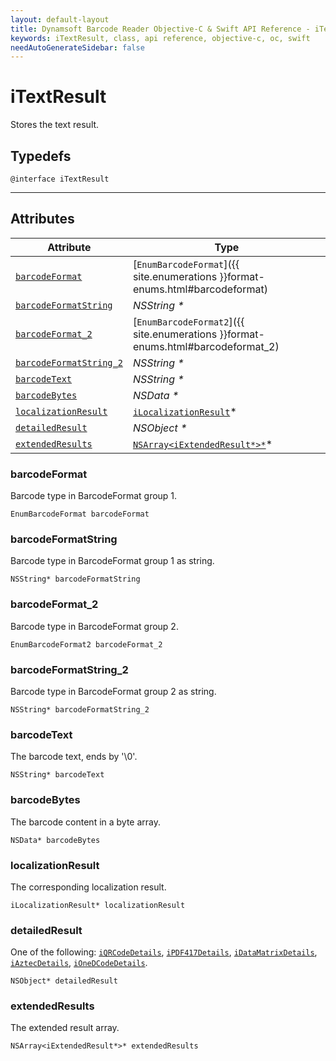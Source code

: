 ```yaml
---
layout: default-layout
title: Dynamsoft Barcode Reader Objective-C & Swift API Reference - iTextResult Class
keywords: iTextResult, class, api reference, objective-c, oc, swift
needAutoGenerateSidebar: false
---
```



# iTextResult
Stores the text result.

## Typedefs

```objc
@interface iTextResult
```  
  
---
  

## Attributes
  
| Attribute | Type |
|---------- | ---- |
| [`barcodeFormat`](#barcodeformat) | [`EnumBarcodeFormat`]({{ site.enumerations }}format-enums.html#barcodeformat) |
| [`barcodeFormatString`](#barcodeformatstring) | *NSString \** |
| [`barcodeFormat_2`](#barcodeformat_2) | [`EnumBarcodeFormat2`]({{ site.enumerations }}format-enums.html#barcodeformat_2) |
| [`barcodeFormatString_2`](#barcodeformatstring_2) | *NSString \** |
| [`barcodeText`](#barcodetext) | *NSString \** |
| [`barcodeBytes`](#barcodebytes) | *NSData \** |
| [`localizationResult`](#localizationresult) | [`iLocalizationResult`](iLocalizationResult.md)\* |
| [`detailedResult`](#detailedresult) | *NSObject \** |
| [`extendedResults`](#extendedResults) | [`NSArray<iExtendedResult*>*`](iExtendedResult.md)\* |


### barcodeFormat
Barcode type in BarcodeFormat group 1.
```objc
EnumBarcodeFormat barcodeFormat
```

### barcodeFormatString
Barcode type in BarcodeFormat group 1 as string.
```objc
NSString* barcodeFormatString
```

### barcodeFormat_2
Barcode type in BarcodeFormat group 2.
```objc
EnumBarcodeFormat2 barcodeFormat_2
```

### barcodeFormatString_2
Barcode type in BarcodeFormat group 2 as string.
```objc
NSString* barcodeFormatString_2
```

### barcodeText
The barcode text, ends by '\0'.
```objc
NSString* barcodeText
```

### barcodeBytes
The barcode content in a byte array.
```objc
NSData* barcodeBytes
```

### localizationResult
The corresponding localization result.
```objc
iLocalizationResult* localizationResult
```

### detailedResult
One of the following: [`iQRCodeDetails`](iQRCodeDetails.md), [`iPDF417Details`](iPDF417Details.md), [`iDataMatrixDetails`](iDataMatrixDetails.md), [`iAztecDetails`](iAztecDetails.md), [`iOneDCodeDetails`](iOneDCodeDetails.md).
```objc
NSObject* detailedResult
```

### extendedResults
The extended result array.
```objc
NSArray<iExtendedResult*>* extendedResults
```
